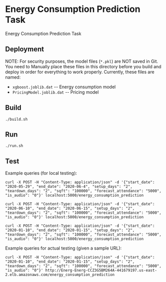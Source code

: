 # Energy Consumption Prediction Task

Energy Consumption Prediction Task

## Deployment

NOTE: For security purposes, the model files (`*.pkl`) are NOT saved in Git. You need to Manually place these files in this directory before you build and deploy in order for everything to work properly. Currently, these files are named:

- `xgboost.joblib.dat` -- Energy consumption model
- `PricingModel.joblib.dat` -- Pricing model

## Build

`./build.sh`

## Run

`./run.sh`

## Test

Example queries (for local testing):

```
curl -X POST -H "Content-Type: application/json" -d '{"start_date": "2020-05-29", "end_date": "2020-06-4", "setup_days": "2", "teardown_days": "2", "sqft": "100000", "forecast_attendance": "5000", "is_audio": "0"}' localhost:5000/energy_consumption_prediction

curl -X POST -H "Content-Type: application/json" -d '{"start_date": "2020-06-10", "end_date": "2020-06-15", "setup_days": "2", "teardown_days": "2", "sqft": "100000", "forecast_attendance": "5000", "is_audio": "0"}' localhost:5000/energy_consumption_prediction

curl -X POST -H "Content-Type: application/json" -d '{"start_date": "2020-01-10", "end_date": "2020-01-15", "setup_days": "2", "teardown_days": "2", "sqft": "100000", "forecast_attendance": "5000", "is_audio": "0"}' localhost:5000/energy_consumption_prediction
```

Example queries for actual testing (given a sample URL):

```
curl -X POST -H "Content-Type: application/json" -d '{"start_date": "2020-01-10", "end_date": "2020-01-15", "setup_days": "2", "teardown_days": "2", "sqft": "100000", "forecast_attendance": "5000", "is_audio": "0"}' http://Energ-Energ-CCZ3G5BM264A-441679197.us-east-2.elb.amazonaws.com/energy_consumption_prediction
```
